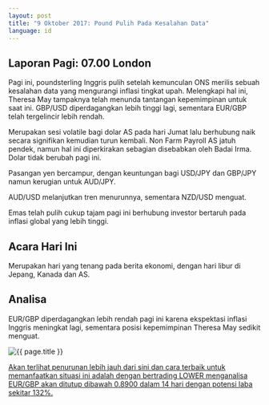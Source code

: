 ```yaml
---
layout: post
title: "9 Oktober 2017: Pound Pulih Pada Kesalahan Data"
language: id
---
```

## Laporan Pagi: 07.00 London

Pagi ini, poundsterling Inggris pulih setelah kemunculan ONS merilis sebuah kesalahan data yang mengurangi inflasi tingkat upah. Melengkapi hal ini, Theresa May tampaknya telah menunda tantangan kepemimpinan untuk saat ini. GBP/USD diperdagangkan lebih tinggi lagi, sementara EUR/GBP telah tergelincir lebih rendah.

Merupakan sesi volatile bagi dolar AS pada hari Jumat lalu berhubung naik secara signifikan kemudian turun kembali. Non Farm Payroll AS jatuh pendek, namun hal ini diperkirakan sebagian disebabkan oleh Badai Irma. Dolar tidak berubah pagi ini.

Pasangan yen bercampur, dengan keuntungan bagi USD/JPY dan GBP/JPY namun kerugian untuk AUD/JPY.

AUD/USD melanjutkan tren menurunnya, sementara NZD/USD menguat.

Emas telah pulih cukup tajam pagi ini berhubung investor bertaruh pada inflasi global yang lebih tinggi.

## Acara Hari Ini

Merupakan hari yang tenang pada berita ekonomi, dengan hari libur di Jepang, Kanada dan AS.

## Analisa

EUR/GBP diperdagangkan lebih rendah pagi ini karena ekspektasi inflasi Inggris meningkat lagi, sementara posisi kepemimpinan Theresa May sedikit menguat.

<img src="{{ site.url }}/images/oct/id-09-oct-17.png" alt="{{ page.title }}" title="{{ page.title }}">

<a href="%LINK%%?currency=USD&market=forex&underlying=frxEURGBP&formname=higherlower&duration_amount=14&duration_units=d&amount=10&amount_type=payout&expiry_type=duration&barrier=0.89000" target="_blank">Akan terlihat penurunan lebih jauh dari sini dan cara terbaik untuk memanfaatkan situasi ini adalah dengan bertrading LOWER menganalisa EUR/GBP akan ditutup dibawah 0.8900 dalam 14 hari dengan potensi laba sekitar 132%.</a>